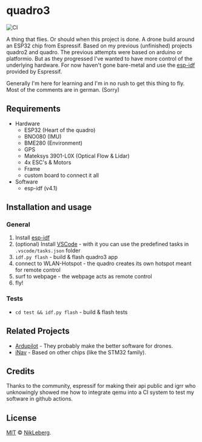 # quadro3
![CI](https://github.com/NikLeberg/quadro3/workflows/CI/badge.svg)

A thing that flies. Or should when this project is done. A drone build around an ESP32 chip from Espressif. Based on my previous (unfinished) projects quadro2 and quadro. The previous attempts were based on arduino or platformio. But as they progressed I've wanted to have more control of the underlying hardware. For now haven't gone bare-metal and use the [esp-idf](https://github.com/espressif/esp-idf) provided by Espressif.

Generally I'm here for learning and I'm in no rush to get this thing to fly.
Most of the comments are in german. (Sorry)

## Requirements

- Hardware
    - ESP32 (Heart of the quadro)
    - BNO080 (IMU)
    - BME280 (Environment)
    - GPS
    - Mateksys 3901-L0X (Optical Flow & Lidar)
    - 4x ESC's & Motors
    - Frame
    - custom board to connect it all
- Software
    - esp-idf (v4.1)

## Installation and usage

### General
1. Install [esp-idf](https://docs.espressif.com/projects/esp-idf/en/latest/esp32/get-started/)
2. (optional) Install [VSCode](https://code.visualstudio.com/download) - with it you can use the predefined tasks in `.vscode/tasks.json` folder
3. `idf.py flash` - build & flash quadro3 app
4. connect to WLAN-Hotspot - the quadro creates its own hotspot meant for remote control
5. surf to webpage - the webpage acts as remote control
6. fly!

### Tests
- `cd test && idf.py flash` - build & flash tests

## Related Projects

- [Ardupilot](https://ardupilot.org/) - They probably make the better software for drones.
- [iNav](https://github.com/iNavFlight/inav) - Based on other chips (like the STM32 family).

## Credits

Thanks to the community, espressif for making their api public and igrr who unknowingly showed me how to integrate qemu into a CI system to test my software in github actions.

## License

[MIT](LICENSE) © [NikLeberg](https://github.com/NikLeberg).